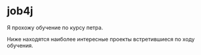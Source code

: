 # job4j

Я прохожу обучение по курсу петра.

Ниже находятся наиболее интересные проекты встретившиеся по ходу обучения.